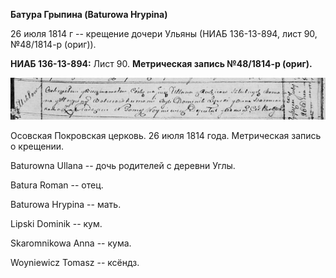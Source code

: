 **Батура Грыпина (Baturowa Hrypina)**

26 июля 1814 г -- крещение дочери Ульяны (НИАБ 136-13-894, лист 90,
№48/1814-р (ориг)).

**НИАБ 136-13-894:** Лист 90. **Метрическая запись №48/1814-р (ориг).**

![](./media/5f76e92ac37082887826a17119237dcb9851a112.png)

Осовская Покровская церковь. 26 июля 1814 года. Метрическая запись о
крещении.

Baturowna Ullana -- дочь родителей с деревни Углы.

Batura Roman -- отец.

Baturowa Hrypina -- мать.

Lipski Dominik -- кум.

Skaromnikowa Anna -- кума.

Woyniewicz Tomasz -- ксёндз.
